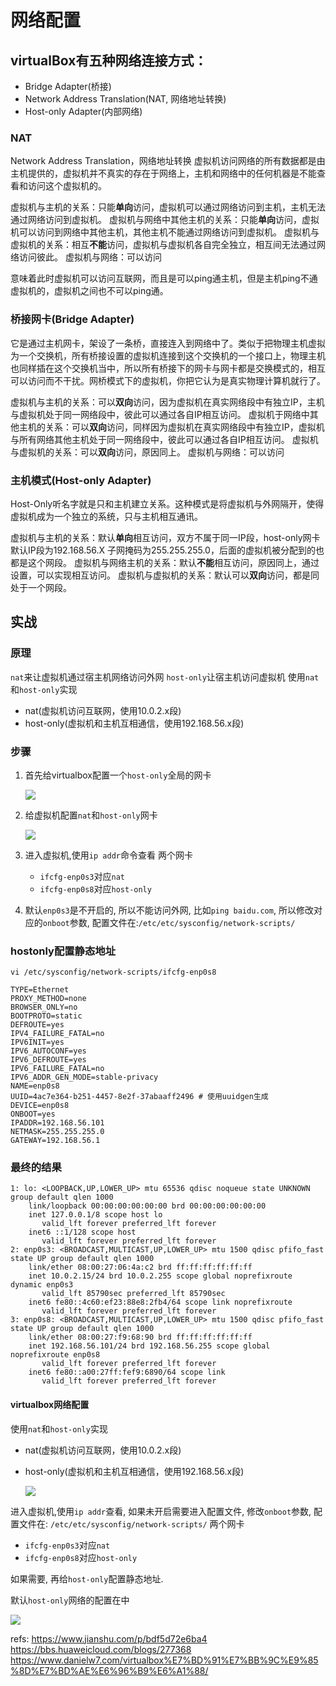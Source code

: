 # 网络配置


## virtualBox有五种网络连接方式：

- Bridge Adapter(桥接)
- Network Address Translation(NAT, 网络地址转换)
- Host-only Adapter(内部网络)


### NAT
Network Address Translation，网络地址转换
虚拟机访问网络的所有数据都是由主机提供的，虚拟机并不真实的存在于网络上，主机和网络中的任何机器是不能查看和访问这个虚拟机的。

虚拟机与主机的关系：只能**单向**访问，虚拟机可以通过网络访问到主机，主机无法通过网络访问到虚拟机。
虚拟机与网络中其他主机的关系：只能**单向**访问，虚拟机可以访问到网络中其他主机，其他主机不能通过网络访问到虚拟机。
虚拟机与虚拟机的关系：相互**不能**访问，虚拟机与虚拟机各自完全独立，相互间无法通过网络访问彼此。
虚拟机与网络：可以访问


意味着此时虚拟机可以访问互联网，而且是可以ping通主机，但是主机ping不通虚拟机的，虚拟机之间也不可以ping通。


### 桥接网卡(Bridge Adapter)
它是通过主机网卡，架设了一条桥，直接连入到网络中了。类似于把物理主机虚拟为一个交换机，所有桥接设置的虚拟机连接到这个交换机的一个接口上，物理主机也同样插在这个交换机当中，所以所有桥接下的网卡与网卡都是交换模式的，相互可以访问而不干扰。网桥模式下的虚拟机，你把它认为是真实物理计算机就行了。

虚拟机与主机的关系：可以**双向**访问，因为虚拟机在真实网络段中有独立IP，主机与虚拟机处于同一网络段中，彼此可以通过各自IP相互访问。
虚拟机于网络中其他主机的关系：可以**双向**访问，同样因为虚拟机在真实网络段中有独立IP，虚拟机与所有网络其他主机处于同一网络段中，彼此可以通过各自IP相互访问。
虚拟机与虚拟机的关系：可以**双向**访问，原因同上。
虚拟机与网络：可以访问

### 主机模式(Host-only Adapter)
Host-Only听名字就是只和主机建立关系。这种模式是将虚拟机与外网隔开，使得虚拟机成为一个独立的系统，只与主机相互通讯。

虚拟机与主机的关系：默认**单向**相互访问，双方不属于同一IP段，host-only网卡默认IP段为192.168.56.X 子网掩码为255.255.255.0，后面的虚拟机被分配到的也都是这个网段。
虚拟机与网络主机的关系：默认**不能**相互访问，原因同上，通过设置，可以实现相互访问。
虚拟机与虚拟机的关系：默认可以**双向**访问，都是同处于一个网段。




## 实战

### 原理

`nat`来让虚拟机通过宿主机网络访问外网
`host-only`让宿主机访问虚拟机
使用`nat`和`host-only`实现
- nat(虚拟机访问互联网，使用10.0.2.x段)
- host-only(虚拟机和主机互相通信，使用192.168.56.x段)


### 步骤
1. 首先给virtualbox配置一个`host-only`全局的网卡
   
   ![](./virtualbox_网络配置/2.png)

2. 给虚拟机配置`nat`和`host-only`网卡
   
   ![](./virtualbox_网络配置/1.png)

3. 进入虚拟机,使用`ip addr`命令查看
   两个网卡
   - `ifcfg-enp0s3`对应`nat`
   - `ifcfg-enp0s8`对应`host-only`

4. 默认`enp0s3`是不开启的, 所以不能访问外网, 比如`ping baidu.com`, 所以修改对应的`onboot`参数, 配置文件在:`/etc/etc/sysconfig/network-scripts/`


### hostonly配置静态地址

`vi /etc/sysconfig/network-scripts/ifcfg-enp0s8`
```
TYPE=Ethernet
PROXY_METHOD=none
BROWSER_ONLY=no
BOOTPROTO=static
DEFROUTE=yes
IPV4_FAILURE_FATAL=no
IPV6INIT=yes
IPV6_AUTOCONF=yes
IPV6_DEFROUTE=yes
IPV6_FAILURE_FATAL=no
IPV6_ADDR_GEN_MODE=stable-privacy
NAME=enp0s8
UUID=4ac7e364-b251-4457-8e2f-37abaaff2496 # 使用uuidgen生成
DEVICE=enp0s8
ONBOOT=yes
IPADDR=192.168.56.101
NETMASK=255.255.255.0
GATEWAY=192.168.56.1
```

### 最终的结果
```
1: lo: <LOOPBACK,UP,LOWER_UP> mtu 65536 qdisc noqueue state UNKNOWN group default qlen 1000
    link/loopback 00:00:00:00:00:00 brd 00:00:00:00:00:00
    inet 127.0.0.1/8 scope host lo
       valid_lft forever preferred_lft forever
    inet6 ::1/128 scope host 
       valid_lft forever preferred_lft forever
2: enp0s3: <BROADCAST,MULTICAST,UP,LOWER_UP> mtu 1500 qdisc pfifo_fast state UP group default qlen 1000
    link/ether 08:00:27:06:4a:c2 brd ff:ff:ff:ff:ff:ff
    inet 10.0.2.15/24 brd 10.0.2.255 scope global noprefixroute dynamic enp0s3
       valid_lft 85790sec preferred_lft 85790sec
    inet6 fe80::4c60:ef23:88e8:2fb4/64 scope link noprefixroute 
       valid_lft forever preferred_lft forever
3: enp0s8: <BROADCAST,MULTICAST,UP,LOWER_UP> mtu 1500 qdisc pfifo_fast state UP group default qlen 1000
    link/ether 08:00:27:f9:68:90 brd ff:ff:ff:ff:ff:ff
    inet 192.168.56.101/24 brd 192.168.56.255 scope global noprefixroute enp0s8
       valid_lft forever preferred_lft forever
    inet6 fe80::a00:27ff:fef9:6890/64 scope link 
       valid_lft forever preferred_lft forever
```


#### virtualbox网络配置
使用`nat`和`host-only`实现
- nat(虚拟机访问互联网，使用10.0.2.x段)
- host-only(虚拟机和主机互相通信，使用192.168.56.x段)

   ![](./virtualbox_网络配置/1.png)

进入虚拟机,使用`ip addr`查看, 如果未开启需要进入配置文件, 修改`onboot`参数, 配置文件在:
`/etc/etc/sysconfig/network-scripts/`
两个网卡
- `ifcfg-enp0s3`对应`nat`
- `ifcfg-enp0s8`对应`host-only`

如果需要, 再给`host-only`配置静态地址.

默认`host-only`网络的配置在中

![](./virtualbox_网络配置/2.png)



refs:
https://www.jianshu.com/p/bdf5d72e6ba4
https://bbs.huaweicloud.com/blogs/277368
https://www.danielw7.com/virtualbox%E7%BD%91%E7%BB%9C%E9%85%8D%E7%BD%AE%E6%96%B9%E6%A1%88/